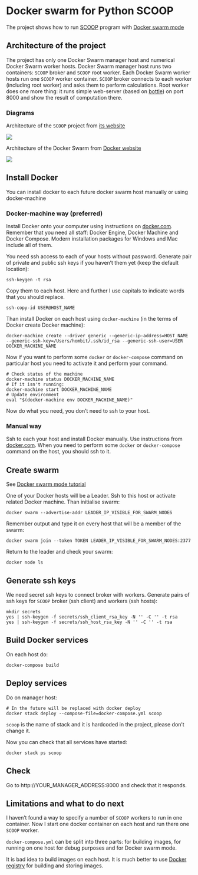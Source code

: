 Docker swarm for Python SCOOP
=============================

The project shows how to run [SCOOP](http://scoop.readthedocs.io/) program with
[Docker swarm mode](https://docs.docker.com/engine/swarm/)

Architecture of the project
---------------------------

The project has only one Docker Swarm manager host and numerical Docker Swarm
worker hosts. Docker Swarm manager host runs two containers: `SCOOP` broker and
`SCOOP` root worker. Each Docker Swarm worker hosts run one `SCOOP` worker
container. `SCOOP` broker connects to each worker (including root worker) and
asks them to perform calculations. Root worker does one more thing: it runs
simple web-server (based on [bottle](http://bottlepy.org)) on port 8000 and show
the result of computation there.

### Diagrams

Architecture of the `SCOOP` project from [its
website](http://scoop.readthedocs.io/en/0.7/usage.html)

![](http://scoop.readthedocs.io/en/0.7/_images/architecture.png)

Architecture of the Docker Swarm from [Docker
website](https://docs.docker.com/engine/swarm/how-swarm-mode-works/nodes/)

![](https://docs.docker.com/engine/swarm/images/swarm-diagram.png)

Install Docker
--------------

You can install docker to each future docker swarm host manually or using
docker-machine

### Docker-machine way (preferred)

Install Docker onto your computer using instructions on
[docker.com](http://docker.com). Remember that you need all staff: Docker
Engine, Docker Machine and Docker Compose. Modern installation packages for
Windows and Mac include all of them.

You need ssh access to each of your hosts without password. Generate pair of
private and public ssh keys if you haven’t them yet (keep the default location):

~~~~~~~~~~~~~~~~~~~~~~~~~~~~~~~~~~~~~~~~~~~~~~~~~~~~~~~~~~~~~~~~~~~~~~~~~~~~~~~~
ssh-keygen -t rsa
~~~~~~~~~~~~~~~~~~~~~~~~~~~~~~~~~~~~~~~~~~~~~~~~~~~~~~~~~~~~~~~~~~~~~~~~~~~~~~~~

Copy them to each host. Here and further I use capitals to indicate words that
you should replace.

~~~~~~~~~~~~~~~~~~~~~~~~~~~~~~~~~~~~~~~~~~~~~~~~~~~~~~~~~~~~~~~~~~~~~~~~~~~~~~~~
ssh-copy-id USER@HOST_NAME
~~~~~~~~~~~~~~~~~~~~~~~~~~~~~~~~~~~~~~~~~~~~~~~~~~~~~~~~~~~~~~~~~~~~~~~~~~~~~~~~

Than install Docker on each host using `docker-machine` (in the terms of Docker
create Docker machine):

~~~~~~~~~~~~~~~~~~~~~~~~~~~~~~~~~~~~~~~~~~~~~~~~~~~~~~~~~~~~~~~~~~~~~~~~~~~~~~~~
docker-machine create --driver generic --generic-ip-address=HOST_NAME --generic-ssh-key=/Users/hombit/.ssh/id_rsa --generic-ssh-user=USER DOCKER_MACHINE_NAME
~~~~~~~~~~~~~~~~~~~~~~~~~~~~~~~~~~~~~~~~~~~~~~~~~~~~~~~~~~~~~~~~~~~~~~~~~~~~~~~~

Now if you want to perform some `docker` or `docker-compose` command on
particular host you need to activate it and perform your command.

~~~~~~~~~~~~~~~~~~~~~~~~~~~~~~~~~~~~~~~~~~~~~~~~~~~~~~~~~~~~~~~~~~~~~~~~~~~~~~~~
# Check status of the machine
docker-machine status DOCKER_MACHINE_NAME
# If it isn't running:
docker-machine start DOCKER_MACHINE_NAME
# Update environment
eval "$(docker-machine env DOCKER_MACHINE_NAME)"
~~~~~~~~~~~~~~~~~~~~~~~~~~~~~~~~~~~~~~~~~~~~~~~~~~~~~~~~~~~~~~~~~~~~~~~~~~~~~~~~

Now do what you need, you don’t need to ssh to your host.

### Manual way

Ssh to each your host and install Docker manually. Use instructions from
[docker.com](http://docker.com). When you need to perform some `docker` or
`docker-compose` command on the host, you should ssh to it.

Create swarm
------------

See [Docker swarm mode
tutorial](https://docs.docker.com/engine/swarm/swarm-tutorial/)

One of your Docker hosts will be a Leader. Ssh to this host or activate related
Docker machine. Than initialise swarm:

~~~~~~~~~~~~~~~~~~~~~~~~~~~~~~~~~~~~~~~~~~~~~~~~~~~~~~~~~~~~~~~~~~~~~~~~~~~~~~~~
docker swarm --advertise-addr LEADER_IP_VISIBLE_FOR_SWARM_NODES
~~~~~~~~~~~~~~~~~~~~~~~~~~~~~~~~~~~~~~~~~~~~~~~~~~~~~~~~~~~~~~~~~~~~~~~~~~~~~~~~

Remember output and type it on every host that will be a member of the swarm:

~~~~~~~~~~~~~~~~~~~~~~~~~~~~~~~~~~~~~~~~~~~~~~~~~~~~~~~~~~~~~~~~~~~~~~~~~~~~~~~~
docker swarm join --token TOKEN LEADER_IP_VISIBLE_FOR_SWARM_NODES:2377
~~~~~~~~~~~~~~~~~~~~~~~~~~~~~~~~~~~~~~~~~~~~~~~~~~~~~~~~~~~~~~~~~~~~~~~~~~~~~~~~

Return to the leader and check your swarm:

~~~~~~~~~~~~~~~~~~~~~~~~~~~~~~~~~~~~~~~~~~~~~~~~~~~~~~~~~~~~~~~~~~~~~~~~~~~~~~~~
docker node ls
~~~~~~~~~~~~~~~~~~~~~~~~~~~~~~~~~~~~~~~~~~~~~~~~~~~~~~~~~~~~~~~~~~~~~~~~~~~~~~~~

Generate ssh keys
-----------------

We need secret ssh keys to connect broker with workers. Generate pairs of ssh
keys for `SCOOP` broker (ssh client) and workers (ssh hosts):

~~~~~~~~~~~~~~~~~~~~~~~~~~~~~~~~~~~~~~~~~~~~~~~~~~~~~~~~~~~~~~~~~~~~~~~~~~~~~~~~
mkdir secrets
yes | ssh-keygen -f secrets/ssh_client_rsa_key -N '' -C '' -t rsa
yes | ssh-keygen -f secrets/ssh_host_rsa_key -N '' -C '' -t rsa
~~~~~~~~~~~~~~~~~~~~~~~~~~~~~~~~~~~~~~~~~~~~~~~~~~~~~~~~~~~~~~~~~~~~~~~~~~~~~~~~

Build Docker services
---------------------

On each host do:

~~~~~~~~~~~~~~~~~~~~~~~~~~~~~~~~~~~~~~~~~~~~~~~~~~~~~~~~~~~~~~~~~~~~~~~~~~~~~~~~
docker-compose build
~~~~~~~~~~~~~~~~~~~~~~~~~~~~~~~~~~~~~~~~~~~~~~~~~~~~~~~~~~~~~~~~~~~~~~~~~~~~~~~~

Deploy services
---------------

Do on manager host:

~~~~~~~~~~~~~~~~~~~~~~~~~~~~~~~~~~~~~~~~~~~~~~~~~~~~~~~~~~~~~~~~~~~~~~~~~~~~~~~~
# In the future will be replaced with docker deploy
docker stack deploy --compose-file=docker-compose.yml scoop
~~~~~~~~~~~~~~~~~~~~~~~~~~~~~~~~~~~~~~~~~~~~~~~~~~~~~~~~~~~~~~~~~~~~~~~~~~~~~~~~

`scoop` is the name of stack and it is hardcoded in the project, please don’t
change it.

Now you can check that all services have started:

~~~~~~~~~~~~~~~~~~~~~~~~~~~~~~~~~~~~~~~~~~~~~~~~~~~~~~~~~~~~~~~~~~~~~~~~~~~~~~~~
docker stack ps scoop
~~~~~~~~~~~~~~~~~~~~~~~~~~~~~~~~~~~~~~~~~~~~~~~~~~~~~~~~~~~~~~~~~~~~~~~~~~~~~~~~

Check
-----

Go to http://YOUR_MANAGER_ADDRESS:8000 and check that it responds.

Limitations and what to do next
-------------------------------

I haven’t found a way to specify a number of `SCOOP` workers to run in one
container. Now I start one docker container on each host and run there one
`SCOOP` worker.

`docker-compose.yml` can be split into three parts: for building images, for
running on one host for debug purposes and for Docker swarm mode.

It is bad idea to build images on each host. It is much better to use [Docker
registry](https://docs.docker.com/registry/) for building and storing images.

